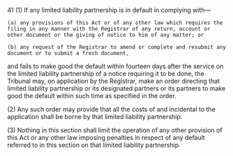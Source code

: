 41
(1) If any limited liability partnership is in default in complying with—

    (a)	any provisions of this Act or of any other law which requires the filing in any manner with the Registrar of any return, account or other document or the giving of notice to him of any matter; or

    (b)	any request of the Registrar to amend or complete and resubmit any document or to submit a fresh document,

and fails to make good the default within fourteen days after the service on the limited liability partnership of a notice requiring it to be done, the Tribunal may, on application by the Registrar, make an order directing that limited liability partnership or its designated partners or its partners to make good the default within such time as specified in the order.

(2) Any such order may provide that all the costs of and incidental to the application shall be borne by that limited liability partnership.

(3) Nothing in this section shall limit the operation of any other provision of this Act or any other law imposing penalties in respect of any default referred to in this section on that limited liability partnership.
